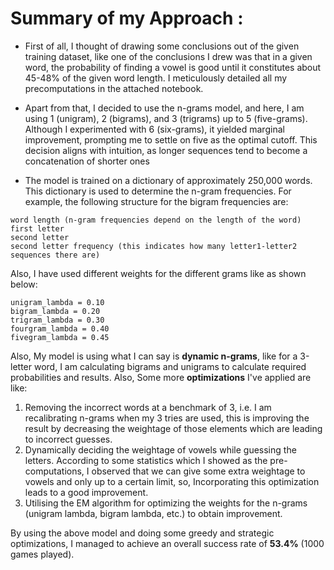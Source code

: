 # Summary of my Approach :

- First of all, I thought of drawing some conclusions out of the given training dataset, like one of the conclusions I drew was that in a given word, the probability of finding a vowel is good until it constitutes about 45-48% of the given word length. I meticulously detailed all my precomputations in the attached notebook.
- Apart from that, I decided to use the n-grams model, and here, I am using 1 (unigram), 2 (bigrams), and 3 (trigrams) up to 5 (five-grams). Although I experimented with 6 (six-grams), it yielded marginal improvement, prompting me to settle on five as the optimal cutoff. This decision aligns with intuition, as longer sequences tend to become a concatenation of shorter ones

- The model is trained on a dictionary of approximately 250,000 words. This dictionary is used to determine the n-gram frequencies. For example, the following structure for the bigram frequencies are:

```
word length (n-gram frequencies depend on the length of the word)
first letter
second letter
second letter frequency (this indicates how many letter1-letter2 sequences there are)
```

Also, I have used different weights for the different grams like as shown below:

```
unigram_lambda = 0.10
bigram_lambda = 0.20
trigram_lambda = 0.30
fourgram_lambda = 0.40
fivegram_lambda = 0.45
```

Also, My model is using what I can say is <b>dynamic n-grams</b>, like for a 3-letter word, I am calculating bigrams and unigrams to calculate required probabilities and results.
Also, Some more <b>optimizations</b> I've applied are like:

1. Removing the incorrect words at a benchmark of 3, i.e. I am recalibrating n-grams when my 3 tries are used, this is improving the result by decreasing the weightage of those elements which are leading to incorrect guesses.
2. Dynamically deciding the weightage of vowels while guessing the letters. According to some statistics which I showed as the pre-computations, I observed that we can give some extra weightage to vowels and only up to a certain limit, so, Incorporating this optimization leads to a good improvement.
3. Utilising the EM algorithm for optimizing the weights for the n-grams (unigram lambda, bigram lambda, etc.) to obtain improvement.

By using the above model and doing some greedy and strategic optimizations, I managed to achieve an overall success rate of <b>53.4%</b> (1000 games played).
